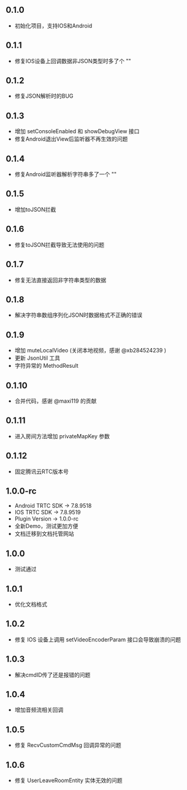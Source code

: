 ## 0.1.0
* 初始化项目，支持IOS和Android

## 0.1.1
* 修复IOS设备上回调数据非JSON类型时多了个 ""

## 0.1.2
* 修复JSON解析时的BUG

## 0.1.3
* 增加 setConsoleEnabled 和 showDebugView 接口
* 修复Android退出View后监听器不再生效的问题

## 0.1.4
* 修复Android监听器解析字符串多了一个 ""

## 0.1.5
* 增加toJSON拦截

## 0.1.6
* 修复toJSON拦截导致无法使用的问题

## 0.1.7
* 修复无法直接返回非字符串类型的数据

## 0.1.8
* 解决字符串数组序列化JSON时数据格式不正确的错误

## 0.1.9
* 增加 muteLocalVideo (关闭本地视频，感谢 @xb284524239 )
* 更新 JsonUtil 工具
* 字符异常的 MethodResult

## 0.1.10
* 合并代码，感谢 @maxi119 的贡献

## 0.1.11
* 进入房间方法增加 privateMapKey 参数

## 0.1.12
* 固定腾讯云RTC版本号

## 1.0.0-rc
* Android TRTC SDK -> 7.8.9518
* IOS TRTC SDK -> 7.8.9519
* Plugin Version -> 1.0.0-rc
* 全新Demo，测试更加方便
* 文档迁移到文档托管网站

## 1.0.0
* 测试通过

## 1.0.1
* 优化文档格式

## 1.0.2
* 修复 IOS 设备上调用 setVideoEncoderParam 接口会导致崩溃的问题

## 1.0.3
* 解决cmdID传了还是报错的问题

## 1.0.4
* 增加音频流相关回调

## 1.0.5
* 修复 RecvCustomCmdMsg 回调异常的问题

## 1.0.6
* 修复 UserLeaveRoomEntity 实体无效的问题
